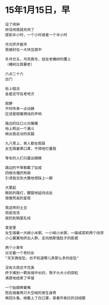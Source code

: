 # 15年1月15日，早

	
	设了闹钟
	钟没闹我就先闹了
	提前半小时，一个小时或者一个半小时
	
	月光挤开窗帘
	我被封在一大块豆腐中
	
	冬月廿五，月亮靠东，挂在老椿树的腰上
	（椿树比我要老）
	
	六点二十六
	出门
	
	街上暗淡
	金星还守在老地方
	
	寂静
	不时传来一点动静
	应该是取暖燃烧的声响
	
	路边的灶口火光暖暖
	地上照出一个漏斗
	映出我走动的双腿
	
	九八零上，男人都在假寐
	女生隔着黑口罩，不停地打量我
	
	等车的人们只露出眼睛
	
	路边的干草都戴了钻戒
	四根冻僵的狗屎
	引诱我无伤大雅地想踩上一脚
	
	大雾起
	眼前的路灯，朦胧地延向远处
	很像梵高的星夜
	
	我这样的土豆
	局部洗洗
	就扔到锅里乱炖
	
	食堂里
	女生端着一大碗小米粥、一小碗小米粥、一碟咸菜和两个烧饼
	小心翼翼地挤出人群，走向她那饿肚子的郎君
	
	两个小青年
	议论着一个老妇女
	"天天换挂坠，也不知道哪儿来那么多的挂坠"
	
	没有大蒜总不完美
	终于摸到一颗夹缝中长的，筷子头大小的蒜粒
	满意地结束了早餐
	
	一个姑娘擦着嘴
	陪在端着两只大空碗的男生身旁
	再回头看，她戴上了白口罩，穿着件紫红的羽绒服

